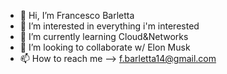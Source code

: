 - 👋 Hi, I’m Francesco Barletta
- 👀 I’m interested in everything i'm interested
- 🌱 I’m currently learning Cloud&Networks
- 💞️ I’m looking to collaborate w/ Elon Musk
- 📫 How to reach me --> f.barletta14@gmail.com

<!---
ilBarlo/ilBarlo is a ✨ special ✨ repository because its `README.md` (this file) appears on your GitHub profile.
You can click the Preview link to take a look at your changes.
--->
